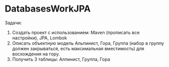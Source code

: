 # DatabasesWorkJPA
Задачи:
1) Создать проект с использованием: Maven (прописать все настройки), JPA, Lombok
2) Описать объектную модель Альпинист, Гора, Группа (набор в группу должен закрываться, есть максимальная вместимость) для восхождения на гору.
3) Получить 3 таблицы: Алпинист, Группа, Гора 
